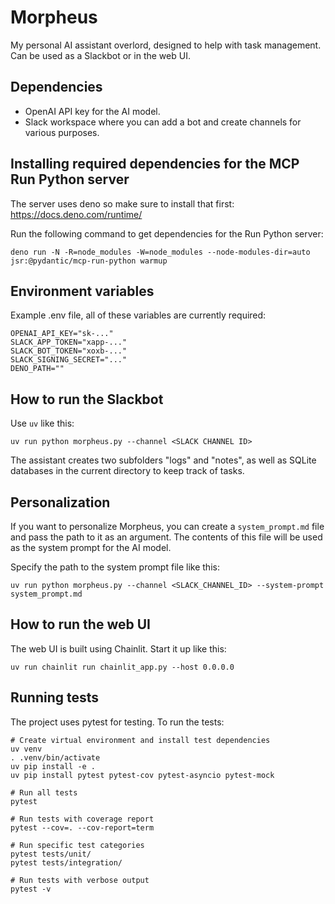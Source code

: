 # Morpheus

My personal AI assistant overlord, designed to help with task management. Can be used as a Slackbot or in the web UI.

## Dependencies

 * OpenAI API key for the AI model.
 * Slack workspace where you can add a bot and create channels for various purposes.

## Installing required dependencies for the MCP Run Python server

The server uses deno so make sure to install that first: https://docs.deno.com/runtime/

Run the following command to get dependencies for the Run Python server:
```
deno run -N -R=node_modules -W=node_modules --node-modules-dir=auto jsr:@pydantic/mcp-run-python warmup
```

## Environment variables

Example .env file, all of these variables are currently required:
```
OPENAI_API_KEY="sk-..."
SLACK_APP_TOKEN="xapp-..."
SLACK_BOT_TOKEN="xoxb-..."
SLACK_SIGNING_SECRET="..."
DENO_PATH=""
```

## How to run the Slackbot

Use `uv` like this:
```
uv run python morpheus.py --channel <SLACK CHANNEL ID>
```

The assistant creates two subfolders "logs" and "notes", as well as SQLite databases in the current directory to keep track of tasks.

## Personalization

If you want to personalize Morpheus, you can create a `system_prompt.md` file and pass the path to it as an argument. The contents of this file will be used as the system prompt for the AI model.

Specify the path to the system prompt file like this:
```
uv run python morpheus.py --channel <SLACK_CHANNEL_ID> --system-prompt system_prompt.md
```

## How to run the web UI

The web UI is built using Chainlit. Start it up like this:
```
uv run chainlit run chainlit_app.py --host 0.0.0.0
```

## Running tests

The project uses pytest for testing. To run the tests:

```
# Create virtual environment and install test dependencies
uv venv
. .venv/bin/activate
uv pip install -e .
uv pip install pytest pytest-cov pytest-asyncio pytest-mock

# Run all tests
pytest

# Run tests with coverage report
pytest --cov=. --cov-report=term

# Run specific test categories
pytest tests/unit/
pytest tests/integration/

# Run tests with verbose output
pytest -v
```
